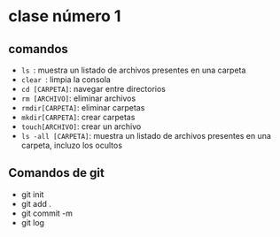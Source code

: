 # clase número 1
## comandos
- ```ls ```: muestra un listado de archivos presentes en una carpeta
-  ```clear ```: limpia la consola
-  ```cd [CARPETA]```: navegar entre directorios
-  ```rm [ARCHIVO]```: eliminar archivos
-  ```rmdir[CARPETA]```: eliminar carpetas
-  ```mkdir[CARPETA]```: crear carpetas
- ```touch[ARCHIVO]```: crear un archivo
- ```ls -all [CARPETA]```: muestra un listado de archivos presentes en una carpeta, incluzo los ocultos

## Comandos de git
- git init
- git add .
- git commit -m
- git log